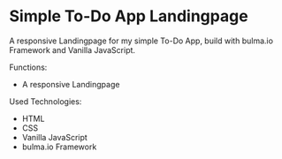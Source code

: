 # Simple To-Do App Landingpage

A responsive Landingpage for my simple To-Do App, build with bulma.io Framework and Vanilla JavaScript.

Functions:

- A responsive Landingpage

Used Technologies:

- HTML
- CSS
- Vanilla JavaScript
- bulma.io Framework


